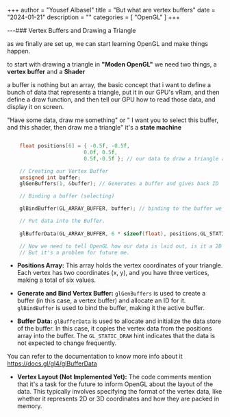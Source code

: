 +++
author = "Yousef Albasel"
title = "But what are vertex buffers"
date = "2024-01-21"
description = ""
categories = [
    "OpenGL"
]
+++

---### Vertex Buffers and Drawing a Triangle

as we finally are set up, we can start learning OpenGL and make things happen.

to start with drawing a triangle in **"Moden OpenGL"** we need two things, a **vertex buffer** and a **Shader**

a buffer is nothing but an array, the basic concept that i want to define a bunch of data that represents a triangle, put it in our GPU's vRam, and then define a draw function, and then tell our GPU how to read those data, and display it on screen.

"Have some data, draw me something" or " I want you to select this buffer, and this shader, then draw me a triangle" it's a **state machine**

```c

    float positions[6] = { -0.5f, -0.5f,
                         0.0f, 0.5f,
                         0.5f,-0.5f }; // our data to draw a triangle also a buffer

    // Creating our Vertex Buffer
    unsigned int buffer;
    glGenBuffers(1, &buffer); // Generates a buffer and gives back ID

    // Binding a buffer (selecting)

    glBindBuffer(GL_ARRAY_BUFFER, buffer); // binding to the buffer we created.

    // Put data into the Buffer.
 
    glBufferData(GL_ARRAY_BUFFER, 6 * sizeof(float), positions,GL_STATIC_DRAW);

    // Now we need to tell OpenGL how our data is laid out, is it a 2D Vector or 3D...
    // But it's a problem for future me.
```

- **Positions Array:** This array holds the vertex coordinates of your triangle. Each vertex has two coordinates (x, y), and you have three vertices, making a total of six values.

- **Generate and Bind Vertex Buffer:** `glGenBuffers` is used to create a buffer (in this case, a vertex buffer) and allocate an ID for it. `glBindBuffer` is used to bind the buffer, making it the active buffer.

- **Buffer Data:** `glBufferData` is used to allocate and initialize the data store of the buffer. In this case, it copies the vertex data from the positions array into the buffer. The `GL_STATIC_DRAW` hint indicates that the data is not expected to change frequently.

You can refer to the documentation to know more info about it https://docs.gl/gl4/glBufferData

- **Vertex Layout (Not Implemented Yet):** The code comments mention that it's a task for the future to inform OpenGL about the layout of the data. This typically involves specifying the format of the vertex data, like whether it represents 2D or 3D coordinates and how they are packed in memory.